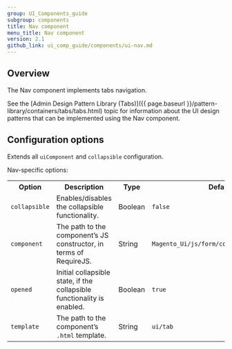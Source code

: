 ```yaml
---
group: UI_Components_guide
subgroup: components
title: Nav component
menu_title: Nav component
version: 2.1
github_link: ui_comp_guide/components/ui-nav.md
---
```


## Overview

The Nav component implements tabs navigation.

See the [Admin Design Pattern Library (Tabs)]({{ page.baseurl }}/pattern-library/containers/tabs/tabs.html) topic for information about the UI design patterns that can be implemented using the Nav component.

## Configuration options

Extends all `uiComponent` and `collapsible` configuration.

Nav-specific options:

<table>
  <tr>
    <th>Option </th>
    <th>Description</th>
    <th>Type</th>
    <th>Default</th>
  </tr>
  <tr>
    <td><code>collapsible</code></td>
    <td>Enables/disables the collapsible functionality.</td>
    <td>Boolean</td>
    <td><code>false</code></td>
  </tr>
  <tr>
    <td><code>component</code></td>
    <td>The path to the component’s JS constructor, in terms of RequireJS.</td>
    <td>String</td>
    <td><code>Magento_Ui/js/form/components/tab_group</code></td>
  </tr>
  <tr>
    <td><code>opened</code></td>
    <td>Initial collapsible state, if the collapsible functionality is enabled.</td>
    <td>Boolean</td>
    <td><code>true</code></td>
  </tr>
  <tr>
    <td><code>template</code></td>
    <td>The path to the component’s <code>.html</code> template.</td>
    <td>String</td>
    <td><code>ui/tab</code></td>
  </tr>
</table>
